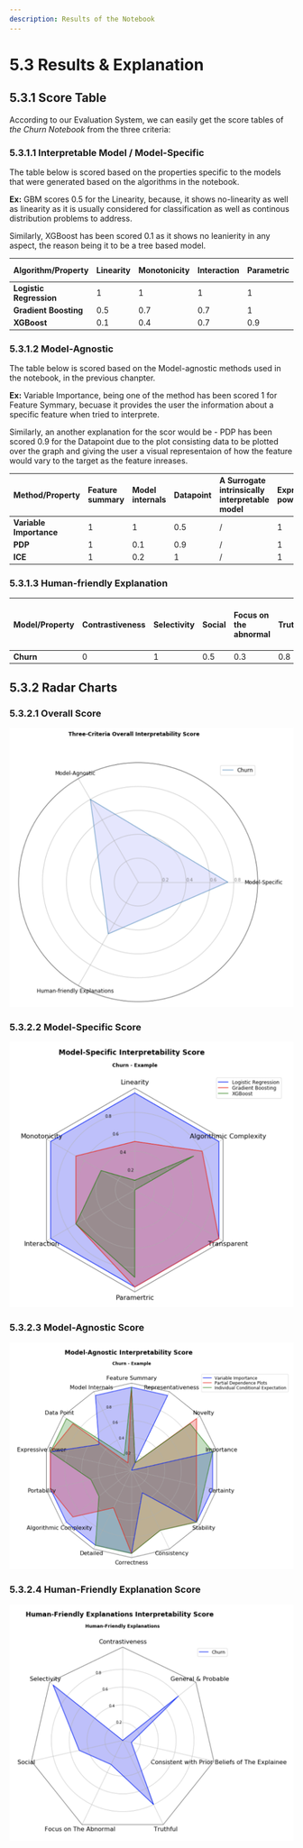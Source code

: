 ```yaml
---
description: Results of the Notebook
---
```


# 5.3 Results & Explanation

## 5.3.1 Score Table

According to our Evaluation System, we can easily get the score tables of _the Churn Notebook_ from the three criteria:

### 5.3.1.1 Interpretable Model / Model-Specific

The table below is scored based on the properties specific to the models that were generated based on the algorithms in the notebook. 

**Ex:** GBM scores 0.5 for the Linearity, because, it shows no-linearity as well as linearity as it is usually considered for classification as well as continous distribution problems to address.

Similarly, XGBoost has been scored 0.1 as it shows no leanierity in any aspect, the reason being it to be a tree based model.

| Algorithm/Property | Linearity | Monotonicity | Interaction | Parametric | Transparent | Algorithmic complexity |
| :--- | :--- | :--- | :--- | :--- | :--- | :--- |
| **Logistic Regression** | 1 | 1 | 1 | 1 | 1 | 1 |
| **Gradient Boosting** | 0.5 | 0.7 | 0.7 | 1 | 1 | 0.8 |
| **XGBoost** | 0.1 | 0.4 | 0.7 | 0.9 | 0 | 0.7 |

### 5.3.1.2 Model-Agnostic

The table below is scored based on the Model-agnostic methods used in the notebook, in the previous chanpter.

**Ex:** Variable Importance, being one of the method has been scored 1 for Feature Symmary, becuase it provides the user the information about a specific feature when tried to interprete.

Similarly, an another explanation for the scor would be - PDP has been scored 0.9 for the Datapoint due to the plot consisting data to be plotted over the graph and giving the user a visual representaion of how the feature would vary to the target as the feature inreases.

| Method/Property | Feature summary | Model internals | Datapoint | A Surrogate intrinsically interpretable model | Expressive power | Portability | Algorithmic complexity | Detailed | Correctness | Consistency | Stability | Certainty | Importance | Novelty | Representativeness |
| :--- | :--- | :--- | :--- | :--- | :--- | :--- | :--- | :--- | :--- | :--- | :--- | :--- | :--- | :--- | :--- |
| **Variable Importance** | 1 | 1 | 0.5 | / | 1 | 1 | 1 | 1 | 1 | 0.3 | 1 | 1 | 1 | 0 | 1 |
| **PDP** | 1 | 0.1 | 0.9 | / | 1 | 1 | 0.9 | 0.5 | 1 | 0.8 | 1 | 0.8 | 0.8 | 1 | 0.1 |
| **ICE** | 1 | 0.2 | 1 | / | 1 | 0.5 | 0.5 | 1 | 1 | 0.8 | 1 | 0.9 | 1 | 0.9 | 0.1 |

### 5.3.1.3 Human-friendly Explanation

| Model/Property | Contrastiveness | Selectivity | Social | Focus on the abnormal | Truthful | Consistent with prior beliefs of the explainer | General and probable |
| :--- | :--- | :--- | :--- | :--- | :--- | :--- | :--- |
| **Churn** | 0 | 1 | 0.5 | 0.3 | 0.8 | 0.1 | 0.8 |

## 5.3.2 Radar Charts

### 5.3.2.1 Overall Score

![](../.gitbook/assets/image-10-.png)

### 5.3.2.2 Model-Specific Score

![](../.gitbook/assets/image-11-.png)

### 5.3.2.3 Model-Agnostic Score

![](../.gitbook/assets/image-12-.png)

### 5.3.2.4 Human-Friendly Explanation Score

![](../.gitbook/assets/image-13-.png)

